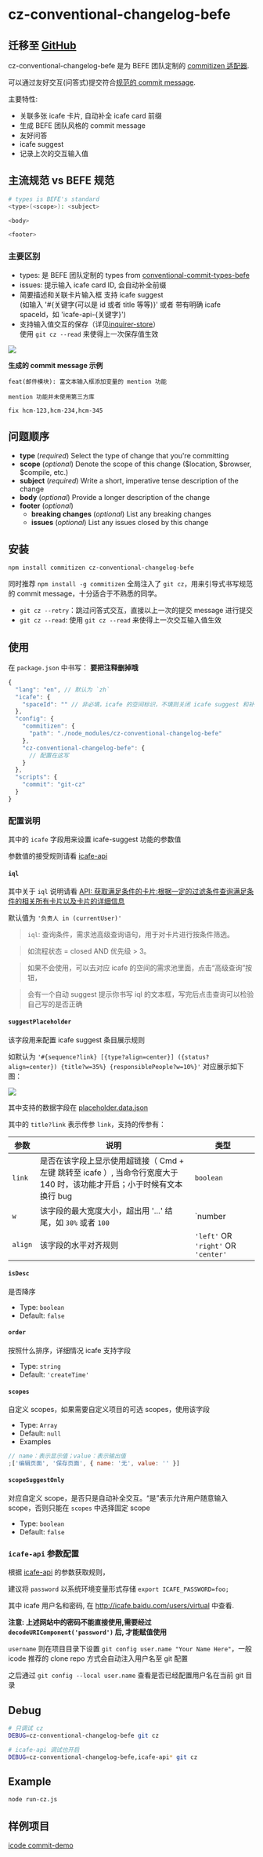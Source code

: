 # cz-conventional-changelog-befe

## 迁移至 [GitHub](https://github.com/be-fe/cz-conventional-changelog-befe)

cz-conventional-changelog-befe 是为 BEFE 团队定制的 [commitizen 适配器](https://github.com/commitizen/cz-cli#adapters).

可以通过友好交互(问答式)提交符合[规范的 commit message](https://www.conventionalcommits.org/).

主要特性:

- 关联多张 icafe 卡片, 自动补全 icafe card 前缀
- 生成 BEFE 团队风格的 commit message
- 友好问答
- icafe suggest
- 记录上次的交互输入值

## 主流规范 vs BEFE 规范

```bash
# types is BEFE's standard
<type>(<scope>): <subject>

<body>

<footer>
```

### 主要区别

- types: 是 BEFE 团队定制的 types from [conventional-commit-types-befe](http://gitlab.baidu.com/be-fe/conventional-commit-types-befe)
- issues: 提示输入 icafe card ID, 会自动补全前缀
- 简要描述和关联卡片输入框 支持 icafe suggest  
  (如输入 '#{关键字(可以是 id 或者 title 等等)}' 或者 带有明确 icafe spaceId，如 'icafe-api-{关键字}')
- 支持输入值交互的保存（详见[inquirer-store](https://github.com/imcuttle/inquirer-store)）  
  使用 `git cz --read` 来使得上一次保存值生效

![](./snapshot.gif)

**生成的 commit message 示例**

```text
feat(邮件模块): 富文本输入框添加变量的 mention 功能

mention 功能并未使用第三方库

fix hcm-123,hcm-234,hcm-345
```

## 问题顺序

- **type** (_required_)
  Select the type of change that you're committing
- **scope** (_optional_)
  Denote the scope of this change ($location, $browser, $compile, etc.)
- **subject** (_required_)
  Write a short, imperative tense description of the change
- **body** (_optional_)
  Provide a longer description of the change
- **footer** (_optional_)
  - **breaking changes** (_optional_)
    List any breaking changes
  - **issues** (_optional_)
    List any issues closed by this change

## 安装

```bash
npm install commitizen cz-conventional-changelog-befe
```

同时推荐 `npm install -g commitizen`
全局注入了 `git cz`，用来引导式书写规范的 commit message，十分适合于不熟悉的同学。

- `git cz --retry`：跳过问答式交互，直接以上一次的提交 message 进行提交
- `git cz --read`: 使用 `git cz --read` 来使得上一次交互输入值生效

## 使用

在 `package.json` 中书写：
**要把注释删掉哦**

```javascript
{
  "lang": "en", // 默认为 `zh`
  "icafe": {
    "spaceId": "" // 非必填，icafe 的空间标识，不填则关闭 icafe suggest 和补全功能。如 "befe-erp"
  },
  "config": {
    "commitizen": {
      "path": "./node_modules/cz-conventional-changelog-befe"
    },
    "cz-conventional-changelog-befe": {
      // 配置在这写
    }
  },
  "scripts": {
    "commit": "git-cz"
  }
}
```

### 配置说明

其中的 `icafe` 字段用来设置 icafe-suggest 功能的参数值

参数值的接受规则请看 [icafe-api](http://gitlab.baidu.com/be-fe/icafe-api#%E5%A6%82%E4%BD%95%E8%AE%BE%E7%BD%AE%E7%94%A8%E6%88%B7%E5%90%8D%E5%AF%86%E7%A0%81%E7%AD%89%E9%BB%98%E8%AE%A4%E5%8F%82%E6%95%B0)

#### `iql`

其中关于 `iql` 说明请看 [API: 获取满足条件的卡片:根据一定的过滤条件查询满足条件的相关所有卡片以及卡片的详细信息](http://wiki.baidu.com/pages/viewpage.action?pageId=457513331)

默认值为 `'负责人 in (currentUser)'`

> `iql`: 查询条件，需求池高级查询语句，用于对卡片进行按条件筛选。

> 如流程状态 = closed AND 优先级 > 3。

> 如果不会使用，可以去对应 icafe 的空间的需求池里面，点击“高级查询”按钮，

> 会有一个自动 suggest 提示你书写 iql 的文本框，写完后点击查询可以检验自己写的是否正确

#### `suggestPlaceholder`

该字段用来配置 icafe suggest 条目展示规则

如默认为 `'#{sequence?link} [{type?align=center}] ({status?align=center}) {title?w=35%} {responsiblePeople?w=10%}'` 对应展示如下图：

![](http://obu9je6ng.bkt.clouddn.com//1539780509.png?imageMogr2/thumbnail/!100p)

其中支持的数据字段在 [placeholder.data.json](./__tests__/fixture/placeholder.data.json)

其中的 `title?link` 表示传参 `link`，支持的传参有：

| 参数    | 说明                                                                                                                     | 类型                                |
| ------- | ------------------------------------------------------------------------------------------------------------------------ | ----------------------------------- |
| `link`  | 是否在该字段上显示使用超链接（ Cmd + 左键 跳转至 icafe ）, 当命令行宽度大于 140 时，该功能才开启；小于时候有文本换行 bug | `boolean`                           |
| `w`     | 该字段的最大宽度大小，超出用 '...' 结尾，如 `30%` 或者 `100`                                                             | `number|string`                     |
| `align` | 该字段的水平对齐规则                                                                                                     | `'left'` OR `'right'` OR `'center'` |

#### `isDesc`

是否降序

- Type: `boolean`
- Default: `false`

#### `order`

按照什么排序，详细情况 icafe 支持字段

- Type: `string`
- Default: `'createTime'`

#### `scopes`

自定义 scopes，如果需要自定义项目的可选 scopes，使用该字段

- Type: `Array`
- Default: `null`
- Examples

```javascript
// name：表示显示值；value：表示输出值
;['编辑页面', '保存页面', { name: '无', value: '' }]
```

#### `scopeSuggestOnly`

对应自定义 scope，是否只是自动补全交互。“是”表示允许用户随意输入 scope，否则只能在 `scopes` 中选择固定 scope

- Type: `boolean`
- Default: `false`

### `icafe-api` 参数配置

根据 [icafe-api](http://gitlab.baidu.com/be-fe/icafe-api#%E5%A6%82%E4%BD%95%E8%AE%BE%E7%BD%AE%E7%94%A8%E6%88%B7%E5%90%8D%E5%AF%86%E7%A0%81%E7%AD%89%E9%BB%98%E8%AE%A4%E5%8F%82%E6%95%B0) 的参数获取规则，

建议将 `password` 以系统环境变量形式存储 `export ICAFE_PASSWORD=foo;`

其中 icafe 用户名和密码, 在 http://icafe.baidu.com/users/virtual 中查看.

**注意: 上述网站中的密码不能直接使用,需要经过 `decodeURIComponent('password')` 后, 才能赋值使用**

`username` 则在项目目录下设置 `git config user.name "Your Name Here"`，一般 icode 推荐的 clone repo 方式会自动注入用户名至 git 配置

之后通过 `git config --local user.name` 查看是否已经配置用户名在当前 git 目录

## Debug

```bash
# 只调试 cz
DEBUG=cz-conventional-changelog-befe git cz

# icafe-api 调试也开启
DEBUG=cz-conventional-changelog-befe,icafe-api* git cz
```

## Example

```bash
node run-cz.js
```

## 样例项目

[icode commit-demo](http://icode.baidu.com/repos/baidu/personal-code/commit-demo)
